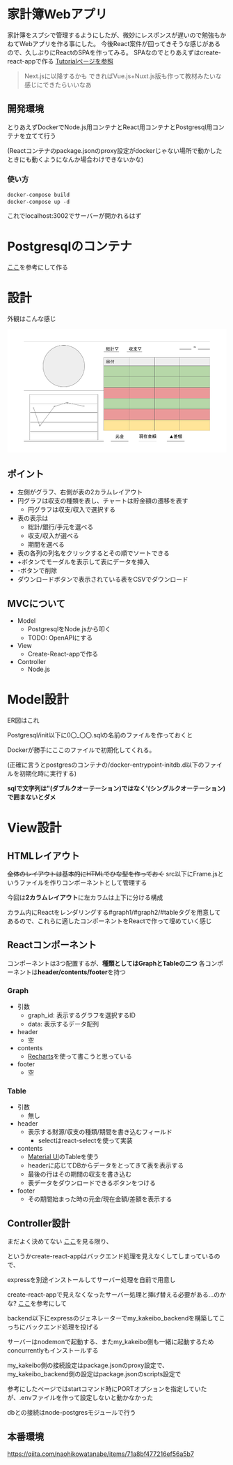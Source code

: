 # 家計簿Webアプリ
家計簿をスプシで管理するようにしたが、微妙にレスポンスが遅いので勉強もかねてWebアプリを作る事にした。
今後React案件が回ってきそうな感じがあるので、久しぶりにReactのSPAを作ってみる。
SPAなのでとりあえずはcreate-react-appで作る
[Tutorialページを参照](https://ja.reactjs.org/docs/create-a-new-react-app.html#nextjs)
> Next.jsに以降するかも
できればVue.js+Nuxt.js版も作って教材みたいな感じにできたらいいなあ

## 開発環境
とりあえずDockerでNode.js用コンテナとReact用コンテナとPostgresql用コンテナを立てて行う

(Reactコンテナのpackage.jsonのproxy設定がdockerじゃない場所で動かしたときにも動くようになんか場合わけできないかな)
### 使い方
```
docker-compose build
docker-compose up -d
```

これでlocalhost:3002でサーバーが開かれるはず
# Postgresqlのコンテナ
[ここ](https://qiita.com/honda28/items/fcfb7ce2786d72d98e46)を参考にして作る

# 設計
外観はこんな感じ

![外観](./readme_img/outline.png)

## ポイント
- 左側がグラフ、右側が表の2カラムレイアウト
- 円グラフは収支の種類を表し、チャートは貯金額の遷移を表す
  - 円グラフは収支/収入で選択する
- 表の表示は
  - 総計/銀行/手元を選べる
  - 収支/収入が選べる
  - 期間を選べる
- 表の各列の列名をクリックするとその順でソートできる
- +ボタンでモーダルを表示して表にデータを挿入
- -ボタンで削除
- ダウンロードボタンで表示されている表をCSVでダウンロード
  
## MVCについて
- Model
  - PostgresqlをNode.jsから叩く
  - TODO: OpenAPIにする
- View
  - Create-React-appで作る
- Controller
  - Node.js


# Model設計
ER図はこれ

Postgresql/init以下に0〇_〇〇.sqlの名前のファイルを作っておくと

Dockerが勝手にここのファイルで初期化してくれる。

(正確に言うとpostgresのコンテナの/docker-entrypoint-initdb.d以下のファイルを初期化時に実行する)

**sqlで文字列は"(ダブルクオーテーション)ではなく'(シングルクオーテーション)で囲まないとダメ**
# View設計
## HTMLレイアウト
~~全体のレイアウトは基本的にHTMLでひな型を作っておく~~
src以下にFrame.jsというファイルを作りコンポーネントとして管理する

今回は**2カラムレイアウト**に左カラムは上下に分ける構成

カラム内にReactをレンダリングする#graph1/#graph2/#tableタグを用意してあるので、これらに適したコンポーネントをReactで作って埋めていく感じ

## Reactコンポーネント
コンポーネントは3つ配置するが、**種類としてはGraphとTableの二つ**
各コンポーネントは**header/contents/footer**を持つ
### Graph
- 引数
  - graph_id: 表示するグラフを選択するID
  - data: 表示するデータ配列
- header
  - 空
- contents 
  - [Recharts](https://recharts.org/en-US/)を使って書こうと思っている
- footer
  - 空
### Table
- 引数
  - 無し
- header
  - 表示する財源/収支の種類/期間を書き込むフィールド
    - selectはreact-selectを使って実装
- contents
  - [Material UI](https://mui.com/material-ui/react-table/)のTableを使う
  - headerに応じてDBからデータをとってきて表を表示する
  - 最後の行はその期間の収支を書き込む
  - 表データをダウンロードできるボタンをつける
- footer
  - その期間始まった時の元金/現在金額/差額を表示する

## Controller設計
まだよく決めてない
[ここ](https://dev.to/loujaybee/using-create-react-app-with-express)を見る限り、

というかcreate-react-appはバックエンド処理を見えなくしてしまっているので、

expressを別途インストールしてサーバー処理を自前で用意し

create-react-appで見えなくなったサーバー処理と挿げ替える必要がある...のかな?
[ここ](https://qiita.com/fe_js_engineer/items/b052918f64b2df554d0f)を参考にして

backend以下にexpressのジェネレーターでmy_kakeibo_backendを構築してこっちにバックエンド処理を投げる

サーバーはnodemonで起動する、またmy_kakeibo側も一緒に起動するためconcurrentlyもインストールする

my_kakeibo側の接続設定はpackage.jsonのproxy設定で、my_kakeibo_backend側の設定はpackage.jsonのscripts設定で

参考にしたページではstartコマンド時にPORTオプションを指定していたが、.envファイルを作って設定しないと動かなかった

dbとの接続はnode-postgresモジュールで行う

## 本番環境
https://qiita.com/naohikowatanabe/items/71a8bf477216ef56a5b7